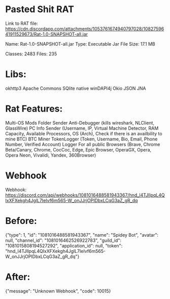 # Pasted Shit RAT
Link to RAT file: https://cdn.discordapp.com/attachments/1053761674940797028/1082759641911529673/Rat-1.0-SNAPSHOT-all.jar

Name: Rat-1.0-SNAPSHOT-all.jar
Type: Executable Jar File
Size: 17.1 MB

Classes: 2483 
Files: 235

# Libs:

okhttp3
Apache Commons
SQlite native
winDAPI4j
Okio
JSON
JNA

# Rat Features:

Multi-OS
Mods Folder Sender
Anti-Debugger (kills wireshark, NLClient, GlassWire)
PC Info Sender (Username, IP, Virtual Machine Detector, RAM Capacity, Available Processors, OS (Arch),  Check if there is an availbility to mine BTC)
BTC Miner
TokenLogger (Token, Username, Bio, Email, Phone Number, Verified Account)
Logger For all public Browsers (Brave, Chrome Beta/Canary, Chrome, CocCoc, Edge, Epic Browser, OperaGX, Opera, Opera Neon, Vivalidi, Yandex, 360Browser)

# Webhook



Webhook: https://discord.com/api/webhooks/1081016488581943367/hnd_l4TJlIpqL4QIxXFXekgh4JglL7IeIvf6m565-W_onJJrjOPIDbxLCqG3aZ_gR_dq

# Before:

{"type": 1, "id": "1081016488581943367", "name": "Spidey Bot", "avatar": null, "channel_id": "1081016462526922783", "guild_id": "1081015808194527292", "application_id": null, "token": "hnd_l4TJlIpqL4QIxXFXekgh4JglL7IeIvf6m565-W_onJJrjOPIDbxLCqG3aZ_gR_dq"}

# After:

{"message": "Unknown Webhook", "code": 10015}